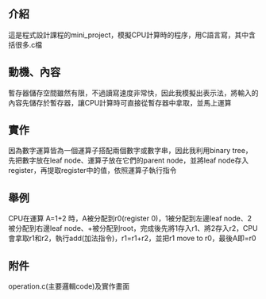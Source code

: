 ## 介紹
這是程式設計課程的mini_project，模擬CPU計算時的程序，用C語言寫，其中含括很多.c檔
## 動機、內容
暫存器儲存空間雖然有限，不過讀寫速度非常快，因此我模擬出表示法，將輸入的內容先儲存於暫存器，讓CPU計算時可直接從暫存器中拿取，並馬上運算
## 實作 
因為數字運算皆為一個運算子搭配兩個數字或數字串，因此我利用binary tree，先把數字放在leaf node、運算子放在它們的parent node，並將leaf node存入register，再提取register中的值，依照運算子執行指令
## 舉例 
CPU在運算 A=1+2 時，A被分配到r0(register 0)，1被分配到左邊leaf node、2被分配到右邊leaf node、+被分配到root，完成後先將1存入r1、將2存入r2，CPU會拿取r1和r2，執行add(加法指令)，r1=r1+r2，並把r1 move to r0，最後A即=r0
## 附件
operation.c(主要邏輯code)及實作畫面
